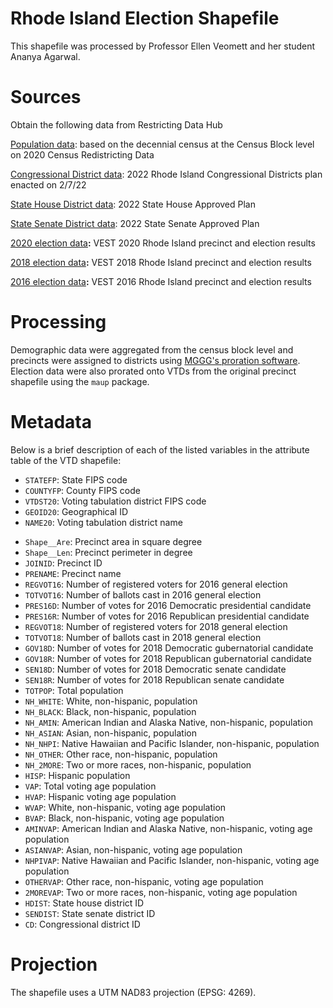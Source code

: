 # Rhode Island Election Shapefile

This shapefile was processed by Professor Ellen Veomett and her student Ananya Agarwal.

# **Sources**

Obtain the following data from Restricting Data Hub

[Population data](https://redistrictingdatahub.org/dataset/rhode-island-block-pl-94171-2020-by-table/): based on the decennial census at the Census Block level on 2020 Census Redistricting Data

[Congressional District data](https://redistrictingdatahub.org/dataset/2022-rhode-island-congressional-districts-approved-plan/): 2022 Rhode Island Congressional Districts plan enacted on 2/7/22

[State House District data](https://redistrictingdatahub.org/dataset/2022-rhode-island-house-of-representatives-districts-approved-plan/): 2022 State House Approved Plan

[State Senate District data](https://redistrictingdatahub.org/dataset/2022-rhode-island-state-senate-districts-approved-plan/): 2022 State Senate Approved Plan

[2020 election data](https://redistrictingdatahub.org/dataset/vest-2020-rhode-island-precinct-and-election-results/)**:**  VEST 2020 Rhode Island precinct and election results

[2018 election data](https://redistrictingdatahub.org/dataset/vest-2018-rhode-island-precinct-and-election-results/)**:**  VEST 2018 Rhode Island precinct and election results

[2016 election data](https://redistrictingdatahub.org/dataset/vest-2016-rhode-island-precinct-and-election-results/)**:**  VEST 2016 Rhode Island precinct and election results

# **Processing**

Demographic data were aggregated from the census block level and precincts were assigned to districts using [MGGG's proration software](https://github.com/mggg/maup). Election data were also prorated onto VTDs from the original precinct shapefile using the `maup` package.

# **Metadata**

Below is a brief description of each of the listed variables in the attribute table of the VTD shapefile:

- `STATEFP`: State FIPS code
- `COUNTYFP`: County FIPS code
- `VTDST20`: Voting tabulation district FIPS code
- `GEOID20`: Geographical ID
- `NAME20`: Voting tabulation district name
* `Shape__Are`: Precinct area in square degree
* `Shape__Len`: Precinct perimeter in degree
* `JOINID`: Precinct ID
* `PRENAME`: Precinct name 
* `REGVOT16`: Number of registered voters for 2016 general election
* `TOTVOT16`: Number of ballots cast in 2016 general election
* `PRES16D`: Number of votes for 2016 Democratic presidential candidate
* `PRES16R`: Number of votes for 2016 Republican presidential candidate
* `REGVOT18`: Number of registered voters for 2018 general election
* `TOTVOT18`: Number of ballots cast in 2018 general election
* `GOV18D`: Number of votes for 2018 Democratic gubernatorial candidate
* `GOV18R`: Number of votes for 2018 Republican gubernatorial candidate
* `SEN18D`: Number of votes for 2018 Democratic senate candidate
* `SEN18R`: Number of votes for 2018 Republican senate candidate
* `TOTPOP`: Total population 
* `NH_WHITE`: White, non-hispanic, population
* `NH_BLACK`: Black, non-hispanic, population
* `NH_AMIN`: American Indian and Alaska Native, non-hispanic, population
* `NH_ASIAN`: Asian, non-hispanic, population
* `NH_NHPI`: Native Hawaiian and Pacific Islander, non-hispanic, population
* `NH_OTHER`: Other race, non-hispanic, population
* `NH_2MORE`: Two or more races, non-hispanic, population
* `HISP`: Hispanic population
* `VAP`: Total voting age population
* `HVAP`: Hispanic voting age population
* `WVAP`: White, non-hispanic, voting age population
* `BVAP`: Black, non-hispanic, voting age population
* `AMINVAP`: American Indian and Alaska Native, non-hispanic, voting age population
* `ASIANVAP`: Asian, non-hispanic, voting age population
* `NHPIVAP`: Native Hawaiian and Pacific Islander, non-hispanic, voting age population
* `OTHERVAP`: Other race, non-hispanic, voting age population
* `2MOREVAP`: Two or more races, non-hispanic, voting age population
* `HDIST`: State house district ID
* `SENDIST`: State senate district ID
* `CD`: Congressional district ID

# **Projection**

The shapefile uses a UTM NAD83 projection (EPSG: 4269).